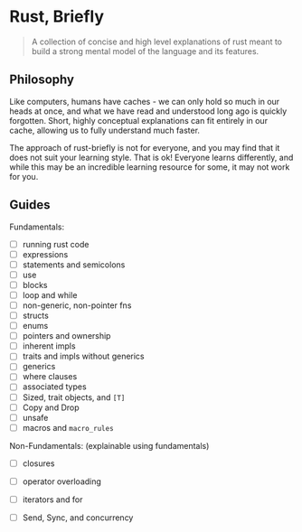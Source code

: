 # Rust, Briefly

> A collection of concise and high level explanations of rust meant to
> build a strong mental model of the language and its features.

## Philosophy

Like computers, humans have caches - we can only hold so much in our
heads at once, and what we have read and understood long ago is quickly
forgotten. Short, highly conceptual explanations can fit entirely
in our cache, allowing us to fully understand much faster.

The approach of rust-briefly is not for everyone, and you may find that
it does not suit your learning style. That is ok! Everyone learns differently,
and while this may be an incredible learning resource for some, it may not
work for you.

## Guides

Fundamentals:

 - [ ] running rust code
 - [ ] expressions
 - [ ] statements and semicolons
 - [ ] use
 - [ ] blocks
 - [ ] loop and while
 - [ ] non-generic, non-pointer fns
 - [ ] structs
 - [ ] enums
 - [ ] pointers and ownership
 - [ ] inherent impls
 - [ ] traits and impls without generics
 - [ ] generics
  - [ ] where clauses
 - [ ] associated types
 - [ ] Sized, trait objects, and `[T]`
 - [ ] Copy and Drop
 - [ ] unsafe
 - [ ] macros and `macro_rules`

Non-Fundamentals: (explainable using fundamentals)
 - [ ] closures
 - [ ] operator overloading
 - [ ] iterators and for
 - [ ] Send, Sync, and concurrency

